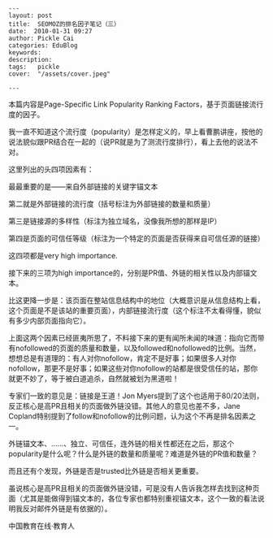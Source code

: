 
    ---
    layout: post  
    title:  SEOMOZ的排名因子笔记（三）  
    date:  2010-01-31 09:27  
    author: Pickle Cai  
    categories: EduBlog  
    keywords: 
    description:   
    tags:	pickle   
    cover:  "/assets/cover.jpeg"  

    ---  
    
本篇内容是Page-Specific Link Popularity Ranking Factors，基于页面链接流行度的因子。



 



我一直不知道这个流行度（popularity）是怎样定义的，早上看曹鹏讲座，按他的说法貌似跟PR结合在一起的（说PR就是为了测流行度排行），看上去他的说法不对。



这里列出的头四项因素有：





最最重要的是——来自外部链接的关键字锚文本 

第二就是外部链接的流行度（括号标注为外部链接的数量和质量） 

第三是链接源的多样性（标注为独立域名，没像我所想的那样是IP） 

第四是页面的可信任等级（标注为一个特定的页面是否获得来自可信任源的链接）

这四项都是very high importance.



接下来的三项为high importance的，分别是PR值、外链的相关性以及内部锚文本。



比这更降一步是：该页面在整站信息结构中的地位（大概意识是从信息结构上看，这个页面是不是该站的重要页面），内部链接流行度（这个标注不太看得懂，貌似有多少内部页面指向它）。



上面这两个因素已经匪夷所思了，不料接下来的更有闻所未闻的味道：指向它而带有nofollowed的页面的质量和数量，以及followed和nofollowed的比例。当然，想想总是有道理的：有人对你nofollow，肯定不是好事；如果很多人对你nofollow，那更不是好事；如果这些对你nofollow的站都是很受信任的站，那你就更不妙了，等于被白道追杀，自然就被划为黑道啦！



 



专家们一致的意见是：链接是王道！Jon Myers提到了这个也适用于80/20法则，反正核心是高PR且相关的页面做外链没错。其他人的意见也差不多，Jane Copland特别提到了follow和nofollow的比例问题，认为这个不再是排名因素之一。



外链锚文本、……、独立、可信任，连外链的相关性都还在之后，那这个popularity是什么呢？什么是外链的数量和质量呢？难道是外链的PR值和数量？



而且还有个发现，外链是否是trusted比外链是否相关更重要。



虽说核心是高PR且相关的页面做外链没错，可是没有人告诉我怎样去找到这种页面（尤其是能做得到锚文本的，各位专家也都特别重视锚文本，这个一致的看法说明我反对邮件外链是有依据的）。



		    
 中国教育在线·教育人

